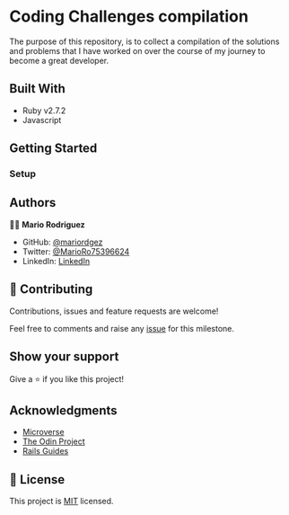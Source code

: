 # Coding Challenges compilation

The purpose of this repository, is to collect a compilation of the solutions and problems that I have worked on over the course of my journey to become a great developer.

## Built With

- Ruby v2.7.2
- Javascript

## Getting Started

### Setup

## Authors

👨‍💻 **Mario Rodriguez**

- GitHub: [@mariordgez](https://github.com/mariordgez)
- Twitter: [@MarioRo75396624](https://twitter.com/MarioRo75396624)
- LinkedIn: [LinkedIn](https://linkedin.com/in/mario-alberto-rodriguez-cota-a2860a205)

## 🤝 Contributing

Contributions, issues and feature requests are welcome!

Feel free to comments and raise any [issue](https://github.com/mariordgez/final-capstone-rails/issues) for this milestone.

## Show your support

Give a ⭐️ if you like this project!

## Acknowledgments

- [Microverse](https://www.microverse.org/)
- [The Odin Project](https://www.theodinproject.com/)
- [Rails Guides](https://guides.rubyonrails.org/index.html)

## 📝 License

This project is [MIT](./LICENSE) licensed.
